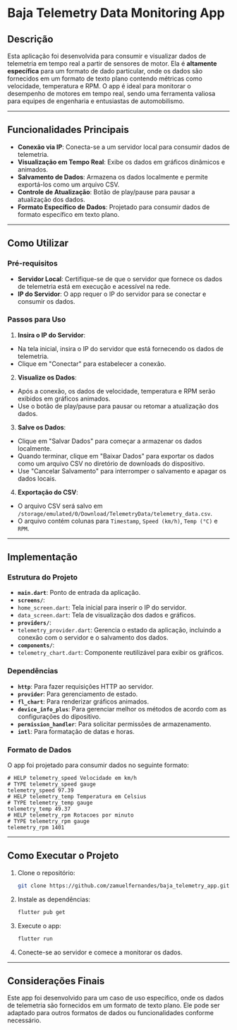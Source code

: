 # Baja Telemetry Data Monitoring App

## Descrição

Esta aplicação foi desenvolvida para consumir e visualizar dados de telemetria em tempo real a partir de sensores de motor. Ela é **altamente específica** para um formato de dado particular, onde os dados são fornecidos em um formato de texto plano contendo métricas como velocidade, temperatura e RPM. O app é ideal para monitorar o desempenho de motores em tempo real, sendo uma ferramenta valiosa para equipes de engenharia e entusiastas de automobilismo.

---

## Funcionalidades Principais

- **Conexão via IP**: Conecta-se a um servidor local para consumir dados de telemetria.
- **Visualização em Tempo Real**: Exibe os dados em gráficos dinâmicos e animados.
- **Salvamento de Dados**: Armazena os dados localmente e permite exportá-los como um arquivo CSV.
- **Controle de Atualização**: Botão de play/pause para pausar a atualização dos dados.
- **Formato Específico de Dados**: Projetado para consumir dados de formato específico em texto plano.

---

## Como Utilizar

### Pré-requisitos

- **Servidor Local**: Certifique-se de que o servidor que fornece os dados de telemetria está em execução e acessível na rede.
- **IP do Servidor**: O app requer o IP do servidor para se conectar e consumir os dados.

### Passos para Uso

1. **Insira o IP do Servidor**:
 - Na tela inicial, insira o IP do servidor que está fornecendo os dados de telemetria.
 - Clique em "Conectar" para estabelecer a conexão.

2. **Visualize os Dados**:
 - Após a conexão, os dados de velocidade, temperatura e RPM serão exibidos em gráficos animados.
 - Use o botão de play/pause para pausar ou retomar a atualização dos dados.

3. **Salve os Dados**:
 - Clique em "Salvar Dados" para começar a armazenar os dados localmente.
 - Quando terminar, clique em "Baixar Dados" para exportar os dados como um arquivo CSV no diretório de downloads do dispositivo.
 - Use "Cancelar Salvamento" para interromper o salvamento e apagar os dados locais.

4. **Exportação do CSV**:
 - O arquivo CSV será salvo em `/storage/emulated/0/Download/TelemetryData/telemetry_data.csv`.
 - O arquivo contém colunas para `Timestamp`, `Speed (km/h)`, `Temp (°C)` e `RPM`.

---

## Implementação

### Estrutura do Projeto

- **`main.dart`**: Ponto de entrada da aplicação.
- **`screens/`**:
- `home_screen.dart`: Tela inicial para inserir o IP do servidor.
- `data_screen.dart`: Tela de visualização dos dados e gráficos.
- **`providers/`**:
- `telemetry_provider.dart`: Gerencia o estado da aplicação, incluindo a conexão com o servidor e o salvamento dos dados.
- **`components/`**:
- `telemetry_chart.dart`: Componente reutilizável para exibir os gráficos.

### Dependências

- **`http`**: Para fazer requisições HTTP ao servidor.
- **`provider`**: Para gerenciamento de estado.
- **`fl_chart`**: Para renderizar gráficos animados.
- **`device_info_plus`**: Para gerenciar melhor os métodos de acordo com as configurações do dipositivo.
- **`permission_handler`**: Para solicitar permissões de armazenamento.
- **`intl`**: Para formatação de datas e horas.

### Formato de Dados

O app foi projetado para consumir dados no seguinte formato:
```text
# HELP telemetry_speed Velocidade em km/h
# TYPE telemetry_speed gauge
telemetry_speed 97.39
# HELP telemetry_temp Temperatura em Celsius
# TYPE telemetry_temp gauge
telemetry_temp 49.37
# HELP telemetry_rpm Rotacoes por minuto
# TYPE telemetry_rpm gauge
telemetry_rpm 1401
```

---

## Como Executar o Projeto

1. Clone o repositório:
   ```bash
   git clone https://github.com/zamuelfernandes/baja_telemetry_app.git
   ```
2. Instale as dependências:
   ```bash
   flutter pub get
   ```
3. Execute o app:
   ```bash
   flutter run
   ```
4. Conecte-se ao servidor e comece a monitorar os dados.

---
## Considerações Finais

Este app foi desenvolvido para um caso de uso específico, onde os dados de telemetria são fornecidos em um formato de texto plano. Ele pode ser adaptado para outros formatos de dados ou funcionalidades conforme necessário.
